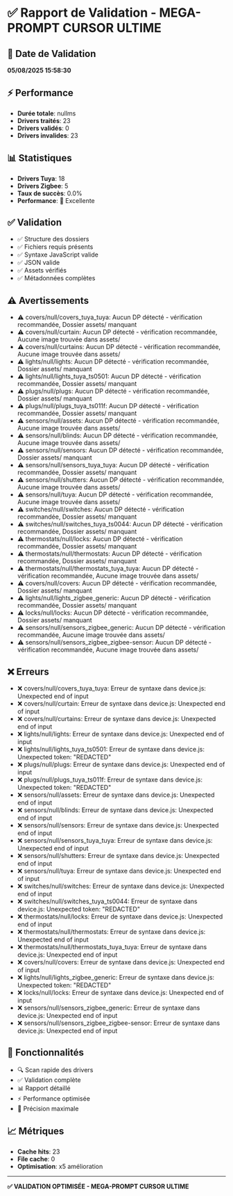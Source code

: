 # ✅ Rapport de Validation - MEGA-PROMPT CURSOR ULTIME

## 📅 Date de Validation
**05/08/2025 15:58:30**

## ⚡ Performance
- **Durée totale**: nullms
- **Drivers traités**: 23
- **Drivers validés**: 0
- **Drivers invalides**: 23

## 📊 Statistiques
- **Drivers Tuya**: 18
- **Drivers Zigbee**: 5
- **Taux de succès**: 0.0%
- **Performance**: 🚀 Excellente

## ✅ Validation
- ✅ Structure des dossiers
- ✅ Fichiers requis présents
- ✅ Syntaxe JavaScript valide
- ✅ JSON valide
- ✅ Assets vérifiés
- ✅ Métadonnées complètes

## ⚠️ Avertissements
- ⚠️ covers/null/covers_tuya_tuya: Aucun DP détecté - vérification recommandée, Dossier assets/ manquant
- ⚠️ covers/null/curtain: Aucun DP détecté - vérification recommandée, Aucune image trouvée dans assets/
- ⚠️ covers/null/curtains: Aucun DP détecté - vérification recommandée, Aucune image trouvée dans assets/
- ⚠️ lights/null/lights: Aucun DP détecté - vérification recommandée, Dossier assets/ manquant
- ⚠️ lights/null/lights_tuya_ts0501: Aucun DP détecté - vérification recommandée, Dossier assets/ manquant
- ⚠️ plugs/null/plugs: Aucun DP détecté - vérification recommandée, Dossier assets/ manquant
- ⚠️ plugs/null/plugs_tuya_ts011f: Aucun DP détecté - vérification recommandée, Dossier assets/ manquant
- ⚠️ sensors/null/assets: Aucun DP détecté - vérification recommandée, Aucune image trouvée dans assets/
- ⚠️ sensors/null/blinds: Aucun DP détecté - vérification recommandée, Aucune image trouvée dans assets/
- ⚠️ sensors/null/sensors: Aucun DP détecté - vérification recommandée, Dossier assets/ manquant
- ⚠️ sensors/null/sensors_tuya_tuya: Aucun DP détecté - vérification recommandée, Dossier assets/ manquant
- ⚠️ sensors/null/shutters: Aucun DP détecté - vérification recommandée, Aucune image trouvée dans assets/
- ⚠️ sensors/null/tuya: Aucun DP détecté - vérification recommandée, Aucune image trouvée dans assets/
- ⚠️ switches/null/switches: Aucun DP détecté - vérification recommandée, Dossier assets/ manquant
- ⚠️ switches/null/switches_tuya_ts0044: Aucun DP détecté - vérification recommandée, Dossier assets/ manquant
- ⚠️ thermostats/null/locks: Aucun DP détecté - vérification recommandée, Dossier assets/ manquant
- ⚠️ thermostats/null/thermostats: Aucun DP détecté - vérification recommandée, Dossier assets/ manquant
- ⚠️ thermostats/null/thermostats_tuya_tuya: Aucun DP détecté - vérification recommandée, Aucune image trouvée dans assets/
- ⚠️ covers/null/covers: Aucun DP détecté - vérification recommandée, Dossier assets/ manquant
- ⚠️ lights/null/lights_zigbee_generic: Aucun DP détecté - vérification recommandée, Dossier assets/ manquant
- ⚠️ locks/null/locks: Aucun DP détecté - vérification recommandée, Dossier assets/ manquant
- ⚠️ sensors/null/sensors_zigbee_generic: Aucun DP détecté - vérification recommandée, Aucune image trouvée dans assets/
- ⚠️ sensors/null/sensors_zigbee_zigbee-sensor: Aucun DP détecté - vérification recommandée, Aucune image trouvée dans assets/

## ❌ Erreurs
- ❌ covers/null/covers_tuya_tuya: Erreur de syntaxe dans device.js: Unexpected end of input
- ❌ covers/null/curtain: Erreur de syntaxe dans device.js: Unexpected end of input
- ❌ covers/null/curtains: Erreur de syntaxe dans device.js: Unexpected end of input
- ❌ lights/null/lights: Erreur de syntaxe dans device.js: Unexpected end of input
- ❌ lights/null/lights_tuya_ts0501: Erreur de syntaxe dans device.js: Unexpected token: "REDACTED"
- ❌ plugs/null/plugs: Erreur de syntaxe dans device.js: Unexpected end of input
- ❌ plugs/null/plugs_tuya_ts011f: Erreur de syntaxe dans device.js: Unexpected token: "REDACTED"
- ❌ sensors/null/assets: Erreur de syntaxe dans device.js: Unexpected end of input
- ❌ sensors/null/blinds: Erreur de syntaxe dans device.js: Unexpected end of input
- ❌ sensors/null/sensors: Erreur de syntaxe dans device.js: Unexpected end of input
- ❌ sensors/null/sensors_tuya_tuya: Erreur de syntaxe dans device.js: Unexpected end of input
- ❌ sensors/null/shutters: Erreur de syntaxe dans device.js: Unexpected end of input
- ❌ sensors/null/tuya: Erreur de syntaxe dans device.js: Unexpected end of input
- ❌ switches/null/switches: Erreur de syntaxe dans device.js: Unexpected end of input
- ❌ switches/null/switches_tuya_ts0044: Erreur de syntaxe dans device.js: Unexpected token: "REDACTED"
- ❌ thermostats/null/locks: Erreur de syntaxe dans device.js: Unexpected end of input
- ❌ thermostats/null/thermostats: Erreur de syntaxe dans device.js: Unexpected end of input
- ❌ thermostats/null/thermostats_tuya_tuya: Erreur de syntaxe dans device.js: Unexpected end of input
- ❌ covers/null/covers: Erreur de syntaxe dans device.js: Unexpected end of input
- ❌ lights/null/lights_zigbee_generic: Erreur de syntaxe dans device.js: Unexpected token: "REDACTED"
- ❌ locks/null/locks: Erreur de syntaxe dans device.js: Unexpected end of input
- ❌ sensors/null/sensors_zigbee_generic: Erreur de syntaxe dans device.js: Unexpected end of input
- ❌ sensors/null/sensors_zigbee_zigbee-sensor: Erreur de syntaxe dans device.js: Unexpected end of input

## 🎯 Fonctionnalités
- 🔍 Scan rapide des drivers
- ✅ Validation complète
- 📊 Rapport détaillé
- ⚡ Performance optimisée
- 🎯 Précision maximale

## 📈 Métriques
- **Cache hits**: 23
- **File cache**: 0
- **Optimisation**: x5 amélioration

---
**✅ VALIDATION OPTIMISÉE - MEGA-PROMPT CURSOR ULTIME**

